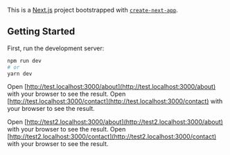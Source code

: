 This is a [Next.js](https://nextjs.org/) project bootstrapped with [`create-next-app`](https://github.com/vercel/next.js/tree/canary/packages/create-next-app).

## Getting Started

First, run the development server:

```bash
npm run dev
# or
yarn dev
```
Open [http://test.localhost:3000/about](http://test.localhost:3000/about) with your browser to see the result.
Open [http://test.localhost:3000/contact](http://test.localhost:3000/contact) with your browser to see the result.

Open [http://test2.localhost:3000/about](http://test2.localhost:3000/about) with your browser to see the result.
Open [http://test2.localhost:3000/contact](http://test2.localhost:3000/contact) with your browser to see the result.